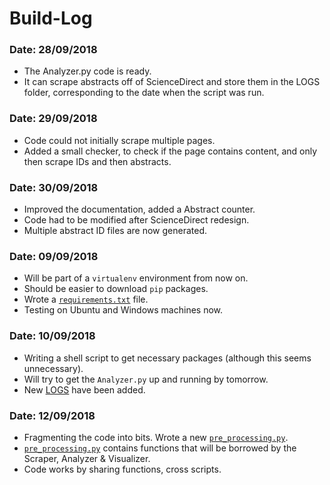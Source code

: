 # Build-Log

### Date: 28/09/2018
- The Analyzer.py code is ready.
- It can scrape abstracts off of ScienceDirect and store them in the LOGS folder, corresponding to the date when the
script was run.

### Date: 29/09/2018
- Code could not initially scrape multiple pages.
- Added a small checker, to check if the page contains content, and only then scrape IDs and then abstracts.

### Date: 30/09/2018
- Improved the documentation, added a Abstract counter.
- Code had to be modified after ScienceDirect redesign.
- Multiple abstract ID files are now generated.

### Date: 09/09/2018
- Will be part of a ```virtualenv``` environment from now on.
- Should be easier to download ```pip``` packages.
- Wrote a <a title="Packages required" href="https://github.com/SarthakJShetty/Bias/master/requirements.txt">```requirements.txt```</a> file.
- Testing on Ubuntu and Windows machines now.

### Date: 10/09/2018
- Writing a shell script to get necessary packages (although this seems unnecessary).
- Will try to get the ```Analyzer.py``` up and running by tomorrow.
- New <a title="LOGs" href="https://github.com/SarthakJShetty/Bias/master/LOGS">LOGS</a> have been added.

### Date: 12/09/2018
- Fragmenting the code into bits. Wrote a new <a title="pre_processing.py" href="https://github/SarthakJShetty/Bias/master/pre_processing.py" target="_blank">```pre_processing.py```</a>.
- <a title="pre_processing.py" href="https://github/SarthakJShetty/Bias/master/pre_processing.py" target="_blank">```pre_processing.py```</a> contains functions that will be borrowed by the Scraper, Analyzer & Visualizer.
- Code works by sharing functions, cross scripts.
